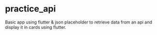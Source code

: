 # practice_api

Basic app using flutter & json placeholder to retrieve data from an api and display it in cards using flutter.
